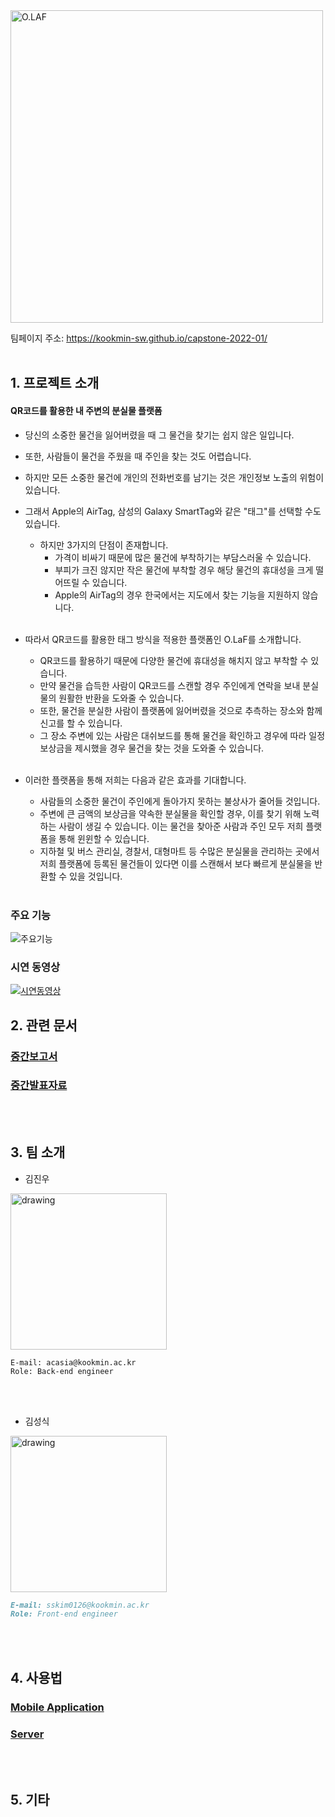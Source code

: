 <img src="https://user-images.githubusercontent.com/28584063/169951425-5d63408d-dee4-4a76-9ac7-e791036a1735.png" alt="O.LAF" width="500"/>


팀페이지 주소: https://kookmin-sw.github.io/capstone-2022-01/
<br/><br/>

## 1. 프로젝트 소개

#### QR코드를 활용한 내 주변의 분실물 플랫폼

* 당신의 소중한 물건을 잃어버렸을 때 그 물건을 찾기는 쉽지 않은 일입니다.
* 또한, 사람들이 물건을 주웠을 때 주인을 찾는 것도 어렵습니다.
* 하지만 모든 소중한 물건에 개인의 전화번호를 남기는 것은 개인정보 노출의 위험이 있습니다.
* 그래서 Apple의 AirTag, 삼성의 Galaxy SmartTag와 같은 "태그"를 선택할 수도 있습니다.
  * 하지만 3가지의 단점이 존재합니다.
    - 가격이 비싸기 때문에 많은 물건에 부착하기는 부담스러울 수 있습니다.
    - 부피가 크진 않지만 작은 물건에 부착할 경우 해당 물건의 휴대성을 크게 떨어뜨릴 수 있습니다.
    - Apple의 AirTag의 경우 한국에서는 지도에서 찾는 기능을 지원하지 않습니다.
<br/><br/>

* 따라서 QR코드를 활용한 태그 방식을 적용한 플랫폼인 O.LaF를 소개합니다.
  * QR코드를 활용하기 때문에 다양한 물건에 휴대성을 해치지 않고 부착할 수 있습니다.
  * 만약 물건을 습득한 사람이 QR코드를 스캔할 경우 주인에게 연락을 보내 분실물의 원활한 반환을 도와줄 수 있습니다.
  * 또한, 물건을 분실한 사람이 플랫폼에 잃어버렸을 것으로 추측하는 장소와 함께 신고를 할 수 있습니다.
  * 그 장소 주변에 있는 사람은 대쉬보드를 통해 물건을 확인하고 경우에 따라 일정 보상금을 제시했을 경우 물건을 찾는 것을 도와줄 수 있습니다.
<br/><br/>

* 이러한 플랫폼을 통해 저희는 다음과 같은 효과를 기대합니다.

  - 사람들의 소중한 물건이 주인에게 돌아가지 못하는 불상사가 줄어들 것입니다.
  - 주변에 큰 금액의 보상금을 약속한 분실물을 확인할 경우, 이를 찾기 위해 노력하는 사람이 생길 수 있습니다.
    이는 물건을 찾아준 사람과 주인 모두 저희 플랫폼을 통해 윈윈할 수 있습니다.
  - 지하철 및 버스 관리실, 경찰서, 대형마트 등 수많은 분실물을 관리하는 곳에서 저희 플랫폼에 등록된 물건들이 있다면 이를 스캔해서 보다 빠르게 분실물을 반환할 수 있을 것입니다.
<br/><br/>

### 주요 기능

![주요기능](https://user-images.githubusercontent.com/28584063/169952463-1afb8830-6533-43c6-bf1b-49002aaf0c22.png)

### 시연 동영상

[![시연동영상](https://img.youtube.com/vi/ZPfA90zRsQ8/0.jpg)](https://youtu.be/ZPfA90zRsQ8)

## 2. 관련 문서
### [중간보고서](docs/팀1-중간보고서.pdf)
### [중간발표자료](docs/팀1-중간발표자료.pdf)
<br/><br/>

## 3. 팀 소개

* 김진우

<img src="https://user-images.githubusercontent.com/28584063/159915056-9732a9e7-44e2-452a-9f84-bc121c45a1ad.jpeg" alt="drawing" width="250" />

```
E-mail: acasia@kookmin.ac.kr
Role: Back-end engineer
```
<br/><br/>

* 김성식

<img src="https://user-images.githubusercontent.com/28584063/159914926-2b897660-a59b-4b65-ab30-110665e17ab1.JPG" alt="drawing" width="250" />

```markdown
E-mail: sskim0126@kookmin.ac.kr 
Role: Front-end engineer
```
<br/><br/>


## 4. 사용법
### [Mobile Application](src/mobile/README.md)
### [Server](src/server/README.md)
<br/><br/>

## 5. 기타
<br/><br/>
